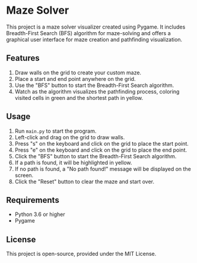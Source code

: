 # Maze Solver

This project is a maze solver visualizer created using Pygame. It includes Breadth-First Search (BFS) algorithm for maze-solving and offers a graphical user interface for maze creation and pathfinding visualization.

## Features

1. Draw walls on the grid to create your custom maze.
2. Place a start and end point anywhere on the grid.
3. Use the "BFS" button to start the Breadth-First Search algorithm.
4. Watch as the algorithm visualizes the pathfinding process, coloring visited cells in green and the shortest path in yellow.

## Usage

1. Run `main.py` to start the program.
2. Left-click and drag on the grid to draw walls.
3. Press "s" on the keyboard and click on the grid to place the start point.
4. Press "e" on the keyboard and click on the grid to place the end point.
5. Click the "BFS" button to start the Breadth-First Search algorithm.
6. If a path is found, it will be highlighted in yellow.
7. If no path is found, a "No path found!" message will be displayed on the screen.
8. Click the "Reset" button to clear the maze and start over.

## Requirements

- Python 3.6 or higher
- Pygame

## License

This project is open-source, provided under the MIT License.
